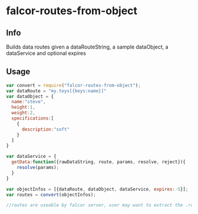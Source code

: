 # falcor-routes-from-object

## Info
Builds data routes given a dataRouteString, a sample dataObject, a dataService and optional expires

## Usage
```js
var convert = require("falcor-routes-from-object");
var dataRoute = "my.toys[{keys:name}]"
var dataObject = {
  name:"steve",
  height:1,
  weight:2,
  specifications:[
    {
      description:"soft"
    }
  ]
}

var dataService = {
  getData:function({rawDataString, route, params, resolve, reject}){
    resolve(params);
  }
}

var objectInfos = [{dataRoute, dataObject, dataService, expires:-5}];
var routes = convert(objectInfos);

//routes are useable by falcor server, user may want to extract the .route properties and generate a /api endpoint using the data
```

